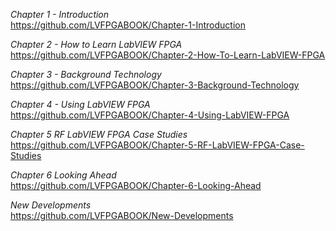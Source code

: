 *Chapter 1 - Introduction*  
https://github.com/LVFPGABOOK/Chapter-1-Introduction  

*Chapter 2 - How to Learn LabVIEW FPGA*  
https://github.com/LVFPGABOOK/Chapter-2-How-To-Learn-LabVIEW-FPGA  

*Chapter 3 - Background Technology*  
https://github.com/LVFPGABOOK/Chapter-3-Background-Technology  

*Chapter 4 - Using LabVIEW FPGA*  
https://github.com/LVFPGABOOK/Chapter-4-Using-LabVIEW-FPGA  

*Chapter 5 RF LabVIEW FPGA Case Studies*  
https://github.com/LVFPGABOOK/Chapter-5-RF-LabVIEW-FPGA-Case-Studies  

*Chapter 6 Looking Ahead*  
https://github.com/LVFPGABOOK/Chapter-6-Looking-Ahead  

*New Developments*  
https://github.com/LVFPGABOOK/New-Developments  
